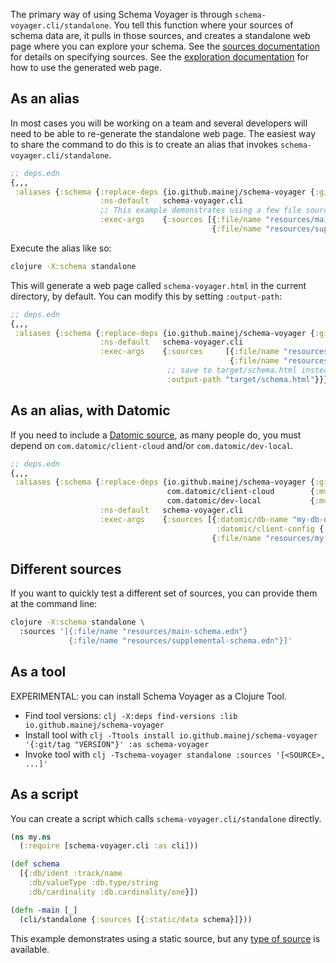The primary way of using Schema Voyager is through `schema-voyager.cli/standalone`.
You tell this function where your sources of schema data are, it pulls in those sources, and creates a standalone web page where you can explore your schema.
See the [sources documentation](/doc/sources.md) for details on specifying sources.
See the [exploration documentation](/doc/exploring-and-sharing.md) for how to use the generated web page.

## As an alias

In most cases you will be working on a team and several developers will need to be able to re-generate the standalone web page.
The easiest way to share the command to do this is to create an alias that invokes `schema-voyager.cli/standalone`.

```clojure
;; deps.edn
{,,,
 :aliases {:schema {:replace-deps {io.github.mainej/schema-voyager {:git/tag "v0.1.171", :git/sha "65469634"}}
                    :ns-default   schema-voyager.cli
                    ;; This example demonstrates using a few file sources, but any type of source is available.
                    :exec-args    {:sources [{:file/name "resources/main-schema.edn"}
                                             {:file/name "resources/supplemental-schema.edn"}]}}}}
```

Execute the alias like so:

```sh
clojure -X:schema standalone
```

This will generate a web page called `schema-voyager.html` in the current directory, by default.
You can modify this by setting `:output-path`:

```clojure
;; deps.edn
{,,,
 :aliases {:schema {:replace-deps {io.github.mainej/schema-voyager {:git/tag "v0.1.171", :git/sha "65469634"}}
                    :ns-default   schema-voyager.cli
                    :exec-args    {:sources     [{:file/name "resources/main-schema.edn"}
                                                 {:file/name "resources/supplemental-schema.edn"}]
                                   ;; save to target/schema.html instead
                                   :output-path "target/schema.html"}}}}
```

## As an alias, with Datomic

If you need to include a [Datomic source](/doc/sources.md#Datomic-source), as many people do, you must depend on `com.datomic/client-cloud` and/or `com.datomic/dev-local`.

```clojure
;; deps.edn
{,,,
 :aliases {:schema {:replace-deps {io.github.mainej/schema-voyager {:git/tag "v0.1.171", :git/sha "65469634"}
                                   com.datomic/client-cloud        {:mvn/version "0.8.113"}
                                   com.datomic/dev-local           {:mvn/version "0.9.235"}}
                    :ns-default   schema-voyager.cli
                    :exec-args    {:sources [{:datomic/db-name "my-db-name",
                                              :datomic/client-config {:server-type :dev-local, :system "my-system"}}
                                             {:file/name "resources/my-supplemental-schema.edn"}]}}}}
```

## Different sources

If you want to quickly test a different set of sources, you can provide them at the command line:

```sh
clojure -X:schema standalone \
  :sources '[{:file/name "resources/main-schema.edn"}
             {:file/name "resources/supplemental-schema.edn"}]'
```

## As a tool

EXPERIMENTAL: you can install Schema Voyager as a Clojure Tool.

* Find tool versions: `clj -X:deps find-versions :lib io.github.mainej/schema-voyager`
* Install tool with `clj -Ttools install io.github.mainej/schema-voyager '{:git/tag "VERSION"}' :as schema-voyager`
* Invoke tool with `clj -Tschema-voyager standalone :sources '[<SOURCE>, ...]'`

## As a script

You can create a script which calls `schema-voyager.cli/standalone` directly.

```clojure
(ns my.ns
  (:require [schema-voyager.cli :as cli]))

(def schema
  [{:db/ident :track/name
    :db/valueType :db.type/string
    :db/cardinality :db.cardinality/one}])

(defn -main [_]
  (cli/standalone {:sources [{:static/data schema}]}))
```

This example demonstrates using a static source, but any [type of source](/doc/sources.md) is available.
